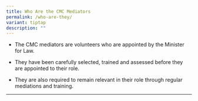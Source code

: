 ```yaml
---
title: Who Are the CMC Mediators
permalink: /who-are-they/
variant: tiptap
description: ""
---
```

<ul data-tight="true" class="tight">
<li>
<p>The CMC mediators are volunteers who are appointed by the Minister for
Law.</p>
</li>
<li>
<p>They have been carefully selected, trained and assessed before they are
appointed to their role.</p>
</li>
<li>
<p>They are also required to remain relevant in their role through regular
mediations and training.</p>
</li>
</ul>
<p></p>
<hr>
<p></p>